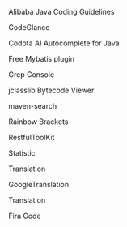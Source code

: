 Alibaba Java Coding Guidelines

CodeGlance

Codota AI Autocomplete for Java

Free Mybatis plugin

Grep Console

jclasslib Bytecode Viewer

maven-search

Rainbow Brackets

RestfulToolKit

Statistic

Translation

GoogleTranslation

Translation

Fira Code